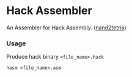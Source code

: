# Hack Assembler

An Assembler for Hack Assembly. ([nand2tetris](https://www.nand2tetris.org/))

### Usage

Produce hack binary `<file_name>.hack`

```shell
hasm <file_name>.asm
```
